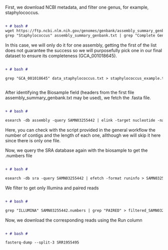 First, we download NCBI metadata, and filter one genus, for example, staphylococcus. 

```diff

+ # bash #
wget https://ftp.ncbi.nlm.nih.gov/genomes/genbank/assembly_summary_genbank.txt 
grep "Staphylococcus" assembly_summary_genbank.txt | grep "Complete Genome" > data_staphylococcus.txt

```
In this case, we will only do it for one assembly, getting the first of the list does not guarantee the success so we will purposefully pick one in our final dataset to ensure its completeness (GCA_001018645). 

```diff

+ # bash #

grep "GCA_001018645" data_staphylococcus.txt > staphylococcus_example.txt
 
```
After identifying the Biosample field (headers from the first file assembly_summary_genbank.txt  may be used), we fetch the .fasta file.


```diff

+ # bash #

esearch -db assembly -query SAMN03255442 | elink -target nucleotide -name assembly_nuccore_refseq | efetch -format fasta > SAMN03255442.fasta
 ```
Here, you can check with the script provided in the general workflow the number of contigs and the length of each one, allthough we will skip it here since there is only one file. 

Now, we query the SRA database again with the biosample to get the .numbers file 
```diff

+ # bash #

esearch -db sra -query SAMN03255442 | efetch -format runinfo > SAMN03255442.numbers
```
We filter to get only Illumina and paired reads

```diff

+ # bash #

grep "ILLUMINA" SAMN03255442.numbers | grep "PAIRED" > filtered_SAMN03255442.numbers
```
Now, we download the corresponding reads using the Run column

```diff

+ # bash #

fasterq-dump --split-3 SRR1955495
```
